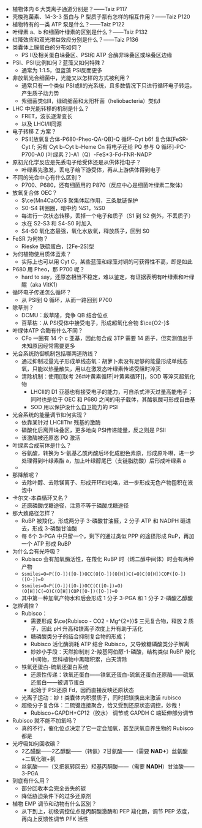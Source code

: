 - 植物体内 6 大类离子通道分别是？——Taiz P117
- 壳梭孢菌素、14-3-3 蛋白与 P 型质子泵有怎样的相互作用？——Taiz P120
- 植物特有的一类 ATP 泵是什么？——Taiz P122
- 叶绿素 a、b 和细菌叶绿素的区别是什么？——Taiz P132
- 红降效应和双光增益效应分别是什么？——Taiz P136
- 类囊体上膜蛋白的分布如何？
	- PS Ⅱ及相关蛋白垛叠区、PSⅠ和 ATP 合酶非垛叠区或垛叠区边缘
- PSⅠ、PSⅡ比例如何？蓝藻又如何特殊？
	- 通常为 1:1.5，但蓝藻 PSⅠ反而更多
- 非放氧光合细菌中，光能又以怎样的方式被利用？
	- 通常只有一个类似 PSⅠ或Ⅱ的光系统，且多数情况下只进行循环电子转运，产生质子动力势
	- 紫细菌类似Ⅱ，绿硫细菌和太阳杆菌（heliobacteria）类似Ⅰ
- LHC 中光能转移的机制是什么？
	- FRET，波长逐渐变长
	- 以及 LHCⅠ/Ⅱ同源
- 电子转移 Z 方案？
	- PSⅡ[放氧复合体-P680-Pheo-QA-QB]-Q 循环-Cyt b6f 复合体[FeSR-Cyt f; 另有 Cyt b-Cyt b-Heme Cn 将电子还给 PQ 参与 Q 循环]-PC-P700-A0 (叶绿素？)-A1（Q）-FeS\*3-Fd-FNR-NADP
- 原初光化学反应是先丢电子给受体还是从供体抢电子？
	- 叶绿素先激发，丢电子给下游受体，再从上游供体得到电子
- 不同的光合中心有什么区别？
	- P700、P680，还有细菌用的 P870（反应中心是细菌叶绿素二聚体）
- 放氧复合体 OEC？
	- $\ce{Mn4CaO5}$ 聚集体起作用，三条肽链保护
	- S0-S4 转圈圈，暗中约 ¾S1，¼S0
	- 每进行一次状态转移，丢掉一个电子和质子（S1 到 S2 例外，不丢质子）
	- 水在 S2-S3 和 S4-S0 时加入
	- S4-S0 氧化态最强，氧化水放氧，释放质子，回到 S0
- FeSR 为何物？
	- Rieske 铁硫蛋白，[2Fe-2S]型
- 为何植物使用质体蓝素？
	- 实际上也可以用 Cyt C，某些蓝藻和绿藻对铜的可获得性不高，即是如此
- P680 用 Pheo，那 P700 呢？
	- hard to say，还原态相当不稳定，难以鉴定，有证据表明有叶绿素和叶绿醌（aka VitK1）
- 循环电子传递怎么循环？
	- 从 PSⅠ到 Q 循环，从而一路回到 P700
- 除草剂？
	- DCMU：敌草隆，竞争 QB 结合位点
	- 百草枯：从 PSⅠ受体中接受电子，形成超氧化合物 $\ce{O2-}$
- 叶绿体ATP 合酶有什么不同？
	- CFo 一圈有 14 个 c 亚基，因此每合成 3TP 需要 14 质子，但实测值出于未知原因经常需要更多
- 光合系统防御机制包括哪两道防线？
	- 通过抑制过量光子形成单线态氧：胡萝卜素没有足够的能量形成单线态氧，只能以热量散失，用以在激发态叶绿素传递受阻时淬灭
	- 清除机制：使用[[联考 26#叶黄素循环|叶黄素循环]]，SOD 等淬灭超氧化物
		- LHCⅡ的 D1 亚基也有接受电子的能力，可自杀式淬灭过量高能电子；同时也是位于 OEC 和 P680 之间的电子载体，其酪氨酸可形成自由基
		- SOD 用以保护没什么自卫能力的 PSⅠ
- 光合系统的能量调节如何实现？
	- 依靠某针对 LHCⅡThr 残基的激酶
	- 磷酸化后离开垛叠区，更多地向 PSⅠ传递能量，反之则是 PSⅡ
	- 该激酶被还原态 PQ 激活
- 叶绿素合成前体是什么？
	- 谷氨酸，转换为 5-氨基乙酰丙酸后环化成胆色素原，形成原卟啉，进一步处理得到叶绿素酯 a，加上叶绿醇尾巴（支链脂肪酸）后形成叶绿素 a
	- 
- 那降解呢？
	- 去除叶醇、去除镁离子、形成开环四吡咯，进一步形成无色产物囤积在液泡中
- 卡尔文-本森循环又名？
	- 还原磷酸戊糖途径，注意不等于磷酸戊糖途径
- 那大致路径怎样？
	- RuBP 被羧化，形成两分子 3-磷酸甘油醛，2 分子 ATP 和 NADPH 砸进去，形成 3-磷酸甘油酸
	- 每 6个 3-PGA 中只留一个，剩下的通过类似 PPP 的途径形成 RuP，再加一个 ATP 形成 RuBP
- 为什么会有光呼吸？
	- Rubisco 会有加氧酶活性，在羧化 RuBP 时（烯二醇中间体）时会有两种产物
	- `$smiles=O=P([O-])([O-])OCC(O[O-])(O[H])C(=O)C(O[H])COP([O-])([O-])=O` 	
	- `$smiles=O=P([O-])([O-])OCC(C([O-])=O)(O[H])C(=O)C(O[H])COP([O-])([O-])=O`
	- 其中第一种加氧产物水和后会形成 1 分子 3-PGA 和 1 分子 2-磷酸乙醇酸
- 怎样调控？
	- Rubisco：
		- 需要形成 $\ce{Rubisco - CO2 - Mg^{2+}}$ 三元复合物，释放 2 质子，因此 pH 升高和镁离子浓度上升有助于活化
		- 糖磷酸类分子的结合抑制复合物的形成；
		- Rubisco 活化酶消耗 ATP 结合 Rubisco，又导致糖磷酸类分子解离
		- 妙妙小手段：天然抑制剂 2-羧基阿伯醇-1-磷酸，结构类似 RuBP 羧化中间物，豆科植物中黑暗积累，白天清除
	- 铁氧还蛋白-硫氧还蛋白系统
		- 还原性传递：铁氧还蛋白——铁氧还蛋白-硫氧还蛋白还原酶——硫氧还蛋白——被调节蛋白
		- 起始于 PSⅠ还原 Fd，因而直接反映还原状态
	- 光离子运动：妙！类囊体内积攒质子，同时把镁换出来激活 rubisco
	- 超级分子复合体：二硫键连接聚合，恰又受到还原状态调控，妙哉！
		- Rubisco+GAPDH+CP12（胶水） 调节或 GAPDH C 端延伸部分调节
- Rubisco 就不能不加氧吗？
	- 真的不行，催化位点决定了它一定会加氧，甚至厌氧自养生物的 Rubisco 都是
- 光呼吸如何回收碳？
	- 2乙醛酸——2乙醇酸——（转氨）2甘氨酸——（需要 **NAD+**）丝氨酸+二氧化碳+氨
	- 丝氨酸——（又把氨转回去）羟基丙酮酸——（需要 **NADH**）甘油酸——3-PGA
- 到底有什么用？
	- 部分回收本会完全丢失的碳
	- 降低胁迫条件下的过多还原剂
- 植物 EMP 调节和动物有什么区别？
	- 从下到上，初级调控位点是丙酮酸激酶和 PEP 羧化酶，调节 PEP 浓度，再向上反馈性调节 PFK 活性
